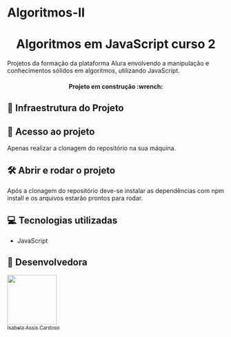 # Algoritmos-II


<h1 align="center">  Algoritmos em JavaScript curso 2 </h1>

Projetos da formação da plataforma Alura envolvendo a manipulação e conhecimentos sólidos em algoritmos, utilizando JavaScript.

  <h4 align="center"> 
      Projeto em construção  :wrench:
</h4>

##  :mag_right: Infraestrutura do Projeto


## 📁 Acesso ao projeto

Apenas realizar a clonagem do repositório na sua máquina.

## 🛠️ Abrir e rodar o projeto

Após a clonagem do repositório deve-se instalar as dependências com npm install  e os arquivos estarão prontos para rodar.



## :computer: Tecnologias utilizadas
- JavaScript


  
 
##  :woman: Desenvolvedora
 
 [<img src="https://avatars.githubusercontent.com/u/66324902?v=4" width=115><br><sub>Isabela Assis Cardoso</sub>](https://github.com/IsabelaAC) 
